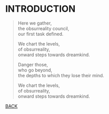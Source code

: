 # INTRODUCTION

> Here we gather,<br>
> the obsurreality council,<br>
> our first task defined.
> 
> We chart the levels,<br>
> of obsurreality,<br>
> onward steps towards dreamkind.
>
> Danger those,<br>
> who go beyond,<br>
> the depths to which they lose their mind.
> 
> We chart the levels,<br>
> of obsurreality,<br>
> onward steps towards dreamkind.

[BACK](../)
